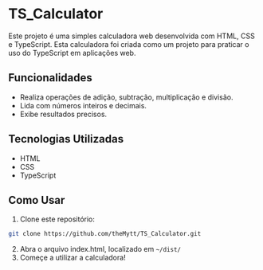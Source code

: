 # TS_Calculator

Este projeto é uma simples calculadora web desenvolvida com HTML, CSS e TypeScript. Esta calculadora foi criada como um projeto para praticar o uso do TypeScript em aplicações web.

## Funcionalidades

- Realiza operações de adição, subtração, multiplicação e divisão.
- Lida com números inteiros e decimais.
- Exibe resultados precisos.

## Tecnologias Utilizadas

- HTML
- CSS
- TypeScript

## Como Usar

1. Clone este repositório:

```bash
git clone https://github.com/theMytt/TS_Calculator.git
```
2. Abra o arquivo index.html, localizado em ```~/dist/```
3. Começe a utilizar a calculadora!

